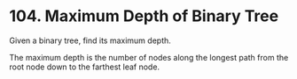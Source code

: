 # 104. Maximum Depth of Binary Tree 

Given a binary tree, find its maximum depth.

The maximum depth is the number of nodes along the longest path from the root node down to the farthest leaf node.
